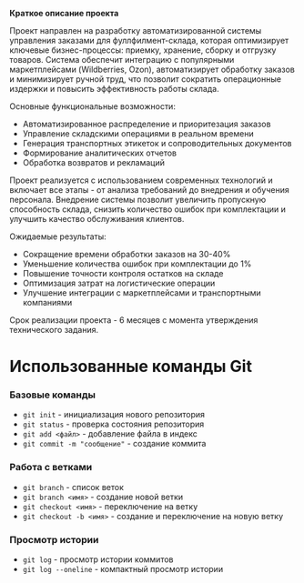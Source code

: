 **Краткое описание проекта**

Проект направлен на разработку автоматизированной системы управления заказами для фуллфилмент-склада, которая оптимизирует ключевые бизнес-процессы: приемку, хранение, сборку и отгрузку товаров. Система обеспечит интеграцию с популярными маркетплейсами (Wildberries, Ozon), автоматизирует обработку заказов и минимизирует ручной труд, что позволит сократить операционные издержки и повысить эффективность работы склада.

Основные функциональные возможности:
- Автоматизированное распределение и приоритезация заказов
- Управление складскими операциями в реальном времени
- Генерация транспортных этикеток и сопроводительных документов
- Формирование аналитических отчетов
- Обработка возвратов и рекламаций

Проект реализуется с использованием современных технологий и включает все этапы - от анализа требований до внедрения и обучения персонала. Внедрение системы позволит увеличить пропускную способность склада, снизить количество ошибок при комплектации и улучшить качество обслуживания клиентов.

Ожидаемые результаты:
- Сокращение времени обработки заказов на 30-40%
- Уменьшение количества ошибок при комплектации до 1%
- Повышение точности контроля остатков на складе
- Оптимизация затрат на логистические операции
- Улучшение интеграции с маркетплейсами и транспортными компаниями

Срок реализации проекта - 6 месяцев с момента утверждения технического задания.

# Использованные команды Git

### Базовые команды
- `git init` - инициализация нового репозитория
- `git status` - проверка состояния репозитория
- `git add <файл>` - добавление файла в индекс
- `git commit -m "сообщение"` - создание коммита

### Работа с ветками
- `git branch` - список веток
- `git branch <имя>` - создание новой ветки
- `git checkout <имя>` - переключение на ветку
- `git checkout -b <имя>` - создание и переключение на новую ветку

### Просмотр истории
- `git log` - просмотр истории коммитов
- `git log --oneline` - компактный просмотр истории